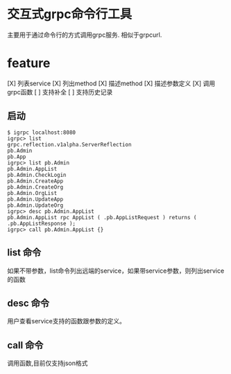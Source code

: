 # 交互式grpc命令行工具

主要用于通过命令行的方式调用grpc服务. 相似于grpcurl.

# feature

[X] 列表service
[X] 列出method
[X] 描述method
[X] 描述参数定义
[X] 调用grpc函数
[ ] 支持补全
[ ] 支持历史记录


## 启动

```
$ igrpc localhost:8080
igrpc> list
grpc.reflection.v1alpha.ServerReflection
pb.Admin
pb.App
igrpc> list pb.Admin
pb.Admin.AppList
pb.Admin.CheckLogin
pb.Admin.CreateApp
pb.Admin.CreateOrg
pb.Admin.OrgList
pb.Admin.UpdateApp
pb.Admin.UpdateOrg
igrpc> desc pb.Admin.AppList
pb.Admin.AppList rpc AppList ( .pb.AppListRequest ) returns ( .pb.AppListResponse );
igrpc> call pb.Admin.AppList {}

```

## list 命令

如果不带参数，list命令列出远端的service，如果带service参数，则列出service的函数

## desc 命令

用户查看service支持的函数跟参数的定义。

## call 命令

调用函数,目前仅支持json格式


